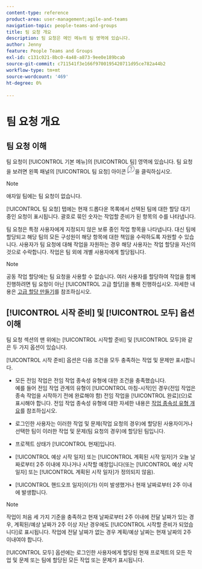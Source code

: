 ```yaml
---
content-type: reference
product-area: user-management;agile-and-teams
navigation-topic: people-teams-and-groups
title: 팀 요청 개요
description: 팀 요청은 메인 메뉴의 팀 영역에 있습니다.
author: Jenny
feature: People Teams and Groups
exl-id: c131c021-8bc0-4a48-a873-9ee0e189bcab
source-git-commit: c711541f3e166f9700195420711d95ce782a44b2
workflow-type: tm+mt
source-wordcount: '469'
ht-degree: 0%

---
```


# 팀 요청 개요

## 팀 요청 이해

팀 요청이 [!UICONTROL 기본 메뉴]의 [!UICONTROL 팀] 영역에 있습니다. 팀 요청을 보려면 왼쪽 패널의 [!UICONTROL 팀 요청] 아이콘 ![요청 아이콘](assets/request-icon.png)을 클릭하십시오.

>[!NOTE]
>
>애자일 팀에는 팀 요청이 없습니다.

[!UICONTROL 팀 요청] 탭에는 현재 드롭다운 목록에서 선택된 팀에 대한 할당 대기 중인 요청이 표시됩니다. 괄호로 묶인 숫자는 작업할 준비가 된 항목의 수를 나타냅니다.

팀 요청은 특정 사용자에게 지정되지 않은 보류 중인 작업 항목을 나타냅니다. 대신 팀에 할당되고 해당 팀의 모든 구성원이 해당 항목에 대한 책임을 수락하도록 자원할 수 있습니다. 사용자가 팀 요청에 대해 작업을 자원하는 경우 해당 사용자는 작업 할당을 자신의 것으로 수락합니다. 작업은 팀 외에 개별 사용자에게 할당됩니다.

>[!NOTE]
>
>공동 작업 할당에는 팀 요청을 사용할 수 없습니다. 여러 사용자를 할당하여 작업을 함께 진행하려면 팀 요청이 아닌 [!UICONTROL 고급 할당]을 통해 진행하십시오. 자세한 내용은 [고급 할당 만들기](../../manage-work/tasks/assign-tasks/create-advanced-assignments.md)를 참조하십시오.

## [!UICONTROL 시작 준비] 및 [!UICONTROL 모두] 옵션 이해

팀 요청 섹션의 맨 위에는 [!UICONTROL 시작할 준비] 및 [!UICONTROL 모두]와 같은 두 가지 옵션이 있습니다.

[!UICONTROL 시작 준비] 옵션은 다음 조건을 모두 충족하는 작업 및 문제만 표시합니다.

* 모든 전임 작업은 전임 작업 종속성 유형에 대한 조건을 충족했습니다.\
  예를 들어 전임 작업 관계의 유형이 [!UICONTROL 마침-시작]인 경우(전임 작업은 종속 작업을 시작하기 전에 완료해야 함) 전임 작업을 [!UICONTROL 완료]&#x200B;(으)로 표시해야 합니다. 전임 작업 종속성 유형에 대한 자세한 내용은 [작업 종속성 유형 개요](../../manage-work/tasks/use-prdcssrs/task-dependency-types.md)를 참조하십시오.

* 로그인한 사용자는 이러한 작업 및 문제(작업 요청의 경우)에 할당된 사용자이거나 선택한 팀이 이러한 작업 및 문제(팀 요청의 경우)에 할당된 팀입니다.
* 프로젝트 상태가 [!UICONTROL 현재]입니다.
* [!UICONTROL 예상 시작 일자] 또는 [!UICONTROL 계획된 시작 일자]가 오늘 날짜로부터 2주 이내에 지나거나 시작할 예정입니다(또는 [!UICONTROL 예상 시작 일자] 또는 [!UICONTROL 계획된 시작 일자]가 정의되지 않음).
* [!UICONTROL 핸드오프 일자]이(가) 이미 발생했거나 현재 날짜로부터 2주 이내에 발생합니다.

>[!NOTE]
>
>작업이 처음 세 가지 기준을 충족하고 현재 날짜로부터 2주 이내에 전달 날짜가 있는 경우, 계획된/예상 날짜가 2주 이상 지난 경우에도 [!UICONTROL 시작할 준비가 되었습니다]로 표시됩니다. 작업에 전달 날짜가 없는 경우 계획/예상 날짜는 현재 날짜의 2주 이내여야 합니다.

[!UICONTROL 모두] 옵션에는 로그인한 사용자에게 할당된 현재 프로젝트의 모든 작업 및 문제 또는 팀에 할당된 모든 작업 또는 문제가 표시됩니다.
